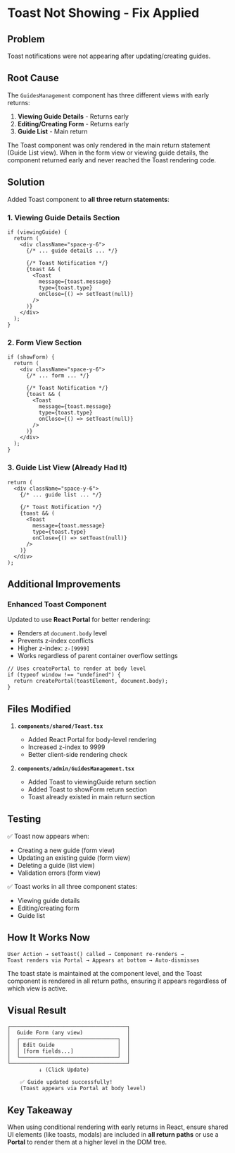 # Toast Not Showing - Fix Applied

## Problem

Toast notifications were not appearing after updating/creating guides.

## Root Cause

The `GuidesManagement` component has three different views with early returns:

1. **Viewing Guide Details** - Returns early
2. **Editing/Creating Form** - Returns early
3. **Guide List** - Main return

The Toast component was only rendered in the main return statement (Guide List view). When in the form view or viewing guide details, the component returned early and never reached the Toast rendering code.

## Solution

Added Toast component to **all three return statements**:

### 1. Viewing Guide Details Section

```tsx
if (viewingGuide) {
  return (
    <div className="space-y-6">
      {/* ... guide details ... */}

      {/* Toast Notification */}
      {toast && (
        <Toast
          message={toast.message}
          type={toast.type}
          onClose={() => setToast(null)}
        />
      )}
    </div>
  );
}
```

### 2. Form View Section

```tsx
if (showForm) {
  return (
    <div className="space-y-6">
      {/* ... form ... */}

      {/* Toast Notification */}
      {toast && (
        <Toast
          message={toast.message}
          type={toast.type}
          onClose={() => setToast(null)}
        />
      )}
    </div>
  );
}
```

### 3. Guide List View (Already Had It)

```tsx
return (
  <div className="space-y-6">
    {/* ... guide list ... */}

    {/* Toast Notification */}
    {toast && (
      <Toast
        message={toast.message}
        type={toast.type}
        onClose={() => setToast(null)}
      />
    )}
  </div>
);
```

## Additional Improvements

### Enhanced Toast Component

Updated to use **React Portal** for better rendering:

- Renders at `document.body` level
- Prevents z-index conflicts
- Higher z-index: `z-[9999]`
- Works regardless of parent container overflow settings

```tsx
// Uses createPortal to render at body level
if (typeof window !== "undefined") {
  return createPortal(toastElement, document.body);
}
```

## Files Modified

1. **`components/shared/Toast.tsx`**

   - Added React Portal for body-level rendering
   - Increased z-index to 9999
   - Better client-side rendering check

2. **`components/admin/GuidesManagement.tsx`**
   - Added Toast to viewingGuide return section
   - Added Toast to showForm return section
   - Toast already existed in main return section

## Testing

✅ Toast now appears when:

- Creating a new guide (form view)
- Updating an existing guide (form view)
- Deleting a guide (list view)
- Validation errors (form view)

✅ Toast works in all three component states:

- Viewing guide details
- Editing/creating form
- Guide list

## How It Works Now

```
User Action → setToast() called → Component re-renders →
Toast renders via Portal → Appears at bottom → Auto-dismisses
```

The toast state is maintained at the component level, and the Toast component is rendered in all return paths, ensuring it appears regardless of which view is active.

## Visual Result

```
┌─────────────────────────────────────┐
│  Guide Form (any view)              │
│  ┌───────────────────────────────┐  │
│  │ Edit Guide                    │  │
│  │ [form fields...]              │  │
│  └───────────────────────────────┘  │
└─────────────────────────────────────┘
          ↓ (Click Update)

    ✅ Guide updated successfully!
    (Toast appears via Portal at body level)
```

## Key Takeaway

When using conditional rendering with early returns in React, ensure shared UI elements (like toasts, modals) are included in **all return paths** or use a **Portal** to render them at a higher level in the DOM tree.
